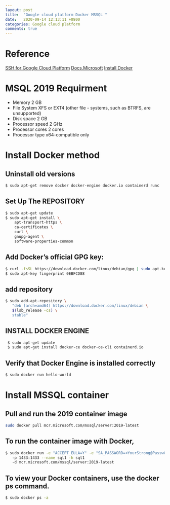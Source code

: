 ```yaml
---
layout: post
title:  "Google cloud platform Docker MSSQL "
date:   2020-09-14 12:13:11 +0800
categories: Google cloud platform
comments: true
---
```

# Reference
[SSH for Google Cloud Platform](https://chrome.google.com/webstore/detail/ssh-for-google-cloud-plat/ojilllmhjhibplnppnamldakhpmdnibd)
[Docs.Microsoft](https://docs.microsoft.com/en-us/sql/linux/quickstart-install-connect-docker?view=sql-server-ver15&pivots=cs1-bash)
[Install Docker](https://docs.docker.com/engine/install/)

# MSQL 2019 Requirment 
- Memory	2 GB
- File System	XFS or EXT4 (other file - systems, such as BTRFS, are unsupported)
- Disk space	2 GB
- Processor speed	2 GHz
- Processor cores	2 cores
- Processor type	x64-compatible only

# Install Docker method
## Uninstall old versions
```bash
$ sudo apt-get remove docker docker-engine docker.io containerd runc
```
## Set Up The REPOSITORY

```bash
$ sudo apt-get update
$ sudo apt-get install \
    apt-transport-https \
    ca-certificates \
    curl \
    gnupg-agent \
    software-properties-common
```
## Add Docker’s official GPG key:
```bash
$ curl -fsSL https://download.docker.com/linux/debian/gpg | sudo apt-key add -
$ sudo apt-key fingerprint 0EBFCD88
```

## add repository
```bash
$ sudo add-apt-repository \
   "deb [arch=amd64] https://download.docker.com/linux/debian \
   $(lsb_release -cs) \
   stable"

```

## INSTALL DOCKER ENGINE
```bash
 $ sudo apt-get update
 $ sudo apt-get install docker-ce docker-ce-cli containerd.io
```

## Verify that Docker Engine is installed correctly

```bash
$ sudo docker run hello-world
```
# Install MSSQL container

## Pull and run the 2019 container image
```bash
sudo docker pull mcr.microsoft.com/mssql/server:2019-latest
```

## To run the container image with Docker, 
```bash
$ sudo docker run -e "ACCEPT_EULA=Y" -e "SA_PASSWORD=<YourStrong@Passw0rd>" 
   -p 1433:1433 --name sql1 -h sql1 
   -d mcr.microsoft.com/mssql/server:2019-latest
```

## To view your Docker containers, use the docker ps command.
```bash
$ sudo docker ps -a
```
